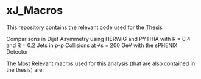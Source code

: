 # xJ_Macros
This repository contains the relevant code used for the Thesis

Comparisons in Dijet Asymmetry using HERWIG
and PYTHIA with R = 0.4 and R = 0.2 Jets in p-p
Collisions at √s = 200 GeV with the sPHENIX Detector

The Most Relevant macros used for this analysis (that are also contained in the thesis) are:
